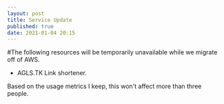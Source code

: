 ```yaml
---
layout: post
title: Service Update
published: true
date: 2021-01-04 20:15
---
```


#The following resources will be temporarily unavailable while we migrate off of AWS.
 - AGLS.TK Link shortener.

Based on the usage metrics I keep, this won't affect more than three people.
